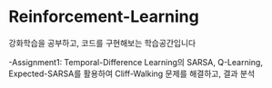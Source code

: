 # Reinforcement-Learning
강화학습을 공부하고, 코드를 구현해보는 학습공간입니다

-Assignment1: Temporal-Difference Learning의 SARSA, Q-Learning, Expected-SARSA를 활용하여 Cliff-Walking 문제를 해결하고, 결과 분석
